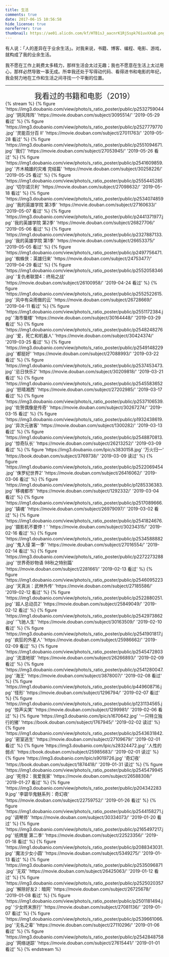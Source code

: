 ```yaml
---
title: 生活
comments: true
date: 2017-06-15 10:56:58
hide_license: true
noreferrer: true
thumbnail: https://ae01.alicdn.com/kf/HTB1sJ_aacnrK1RjSspk761uvXXaB.png
---
```


有人说：「人的差异在于业余生活」。对我来说，书籍、博客、编程、电影、游戏，就构成了我的业余生活。

我不愿在工作上耗费太多精力，那样生活会太过无趣；我也不愿意在生活上太过用心，那样必然导致一事无成。所幸我还处于写得动代码、看得进书和电影的年纪，我会努力地在工作和生活之间寻找一个平衡的位置。

---
<center><font size=5>我看过的书籍和电影（2019）</font></center>
{% stream %}
{% figure 'https://img3.doubanio.com/view/photo/s_ratio_poster/public/p2532759044.jpg' '阴风阵阵' 'https://movie.douban.com/subject/3095514/' '2019-05-29 看过' %}
{% figure 'https://img3.doubanio.com/view/photo/s_ratio_poster/public/p2527779770.jpg' '灵能百分百 II' 'https://movie.douban.com/subject/27011763/' '2019-05-28 看过' %}
{% figure 'https://img3.doubanio.com/view/photo/s_ratio_poster/public/p2551094671.jpg' '我们' 'https://movie.douban.com/subject/27053945/' '2019-05-26 看过' %}
{% figure 'https://img1.doubanio.com/view/photo/s_ratio_poster/public/p2541609859.jpg' '齐木楠雄的灾难 完结篇' 'https://movie.douban.com/subject/30258226/' '2019-05-25 看过' %}
{% figure 'https://img1.doubanio.com/view/photo/s_ratio_poster/public/p2555445285.jpg' '切尔诺贝利' 'https://movie.douban.com/subject/27098632/' '2019-05-18 看过' %}
{% figure 'https://img3.doubanio.com/view/photo/s_ratio_poster/public/p2534074859.jpg' '我的英雄学院 第3季' 'https://movie.douban.com/subject/27160633/' '2019-05-07 看过' %}
{% figure 'https://img3.doubanio.com/view/photo/s_ratio_poster/public/p2441371977.jpg' '我的英雄学院 第2季' 'https://movie.douban.com/subject/26827706/' '2019-05-06 看过' %}
{% figure 'https://img1.doubanio.com/view/photo/s_ratio_poster/public/p2327887133.jpg' '我的英雄学院 第1季' 'https://movie.douban.com/subject/26653375/' '2019-05-05 看过' %}
{% figure 'https://img1.doubanio.com/view/photo/s_ratio_poster/public/p2497756471.jpg' '蜘蛛侠：英雄归来' 'https://movie.douban.com/subject/24753477/' '2019-04-29 看过' %}
{% figure 'https://img1.doubanio.com/view/photo/s_ratio_poster/public/p2552058346.jpg' '复仇者联盟4：终局之战' 'https://movie.douban.com/subject/26100958/' '2019-04-24 看过' %}
{% figure 'https://img1.doubanio.com/view/photo/s_ratio_poster/public/p2552522615.jpg' '风中有朵雨做的云' 'https://movie.douban.com/subject/26728669/' '2019-04-11 看过' %}
{% figure 'https://img1.doubanio.com/view/photo/s_ratio_poster/public/p2551172384.jpg' '海市蜃楼' 'https://movie.douban.com/subject/30164448/' '2019-03-29 看过' %}
{% figure 'https://img1.doubanio.com/view/photo/s_ratio_poster/public/p2548248276.jpg' '爱，死亡和机器人' 'https://movie.douban.com/subject/30424374/' '2019-03-25 看过' %}
{% figure 'https://img3.doubanio.com/view/photo/s_ratio_poster/public/p2549148229.jpg' '都挺好' 'https://movie.douban.com/subject/27088993/' '2019-03-22 看过' %}
{% figure 'https://img1.doubanio.com/view/photo/s_ratio_poster/public/p2537453473.jpg' '忌日快乐2' 'https://movie.douban.com/subject/30209818/' '2019-03-21 看过' %}
{% figure 'https://img1.doubanio.com/view/photo/s_ratio_poster/public/p2545583652.jpg' '怒晴湘西' 'https://movie.douban.com/subject/27202985/' '2019-03-17 看过' %}
{% figure 'https://img3.doubanio.com/view/photo/s_ratio_poster/public/p2537106539.jpg' '佐贺偶像是传奇' 'https://movie.douban.com/subject/30267274/' '2019-03-15 看过' %}
{% figure 'https://img3.doubanio.com/view/photo/s_ratio_poster/public/p1932438619.jpg' '异次元骇客' 'https://movie.douban.com/subject/1300282/' '2019-03-13 看过' %}
{% figure 'https://img1.doubanio.com/view/photo/s_ratio_poster/public/p2548870813.jpg' '惊奇队长' 'https://movie.douban.com/subject/26213252/' '2019-03-09 看过' %}
{% figure 'https://img3.doubanio.com/lpic/s3830158.jpg' '万火归一' 'https://book.douban.com/subject/3769738/' '2019-03-09 读过' %}
{% figure 'https://img1.doubanio.com/view/photo/s_ratio_poster/public/p2522069454.jpg' '侏罗纪世界2' 'https://movie.douban.com/subject/26416062/' '2019-03-06 看过' %}
{% figure 'https://img1.doubanio.com/view/photo/s_ratio_poster/public/p1285336383.jpg' '移魂都市' 'https://movie.douban.com/subject/1292332/' '2019-03-04 看过' %}
{% figure 'https://img1.doubanio.com/view/photo/s_ratio_poster/public/p2517089666.jpg' '镇魂' 'https://movie.douban.com/subject/26979097/' '2019-03-02 看过' %}
{% figure 'https://img1.doubanio.com/view/photo/s_ratio_poster/public/p2541824676.jpg' '摄影机不要停！' 'https://movie.douban.com/subject/30234315/' '2019-02-16 看过' %}
{% figure 'https://img1.doubanio.com/view/photo/s_ratio_poster/public/p2534588882.jpg' '鬼入侵 第一季' 'https://movie.douban.com/subject/27016554/' '2019-02-14 看过' %}
{% figure 'https://img3.doubanio.com/view/photo/s_ratio_poster/public/p2272273288.jpg' '世界奇妙物语 98秋之特别篇' 'https://movie.douban.com/subject/2281661/' '2019-02-13 看过' %}
{% figure 'https://img1.doubanio.com/view/photo/s_ratio_poster/public/p2546095223.jpg' '天真派：武林外传' 'https://movie.douban.com/subject/27185586/' '2019-02-12 看过' %}
{% figure 'https://img1.doubanio.com/view/photo/s_ratio_poster/public/p2522880251.jpg' '超人总动员2' 'https://movie.douban.com/subject/25849049/' '2019-02-12 看过' %}
{% figure 'https://img1.doubanio.com/view/photo/s_ratio_poster/public/p2542973862.jpg' '飞驰人生' 'https://movie.douban.com/subject/30163509/' '2019-02-10 看过' %}
{% figure 'https://img3.doubanio.com/view/photo/s_ratio_poster/public/p2541901817.jpg' '疯狂的外星人' 'https://movie.douban.com/subject/25986662/' '2019-02-09 看过' %}
{% figure 'https://img1.doubanio.com/view/photo/s_ratio_poster/public/p2545472803.jpg' '流浪地球' 'https://movie.douban.com/subject/26266893/' '2019-02-09 看过' %}
{% figure 'https://img3.doubanio.com/view/photo/s_ratio_poster/public/p2541280047.jpg' '海王' 'https://movie.douban.com/subject/3878007/' '2019-02-08 看过' %}
{% figure 'https://img1.doubanio.com/view/photo/s_ratio_poster/public/p449608716.jpg' '怪形' 'https://movie.douban.com/subject/1296794/' '2019-02-07 看过' %}
{% figure 'https://img1.doubanio.com/view/photo/s_ratio_poster/public/p1231134565.jpg' '惊声尖笑' 'https://movie.douban.com/subject/1299981/' '2019-02-06 看过' %}
{% figure 'https://img3.doubanio.com/lpic/s1670642.jpg' '一只特立独行的猪' 'https://book.douban.com/subject/1767945/' '2019-02-02 读过' %}
{% figure 'https://img1.doubanio.com/view/photo/s_ratio_poster/public/p2543631842.jpg' '密室逃生' 'https://movie.douban.com/subject/27109679/' '2019-02-01 看过' %}
{% figure 'https://img3.doubanio.com/lpic/s28324472.jpg' '人性的弱点' 'https://book.douban.com/subject/25985683/' '2019-02-01 读过' %}
{% figure 'https://img3.doubanio.com/lpic/s9019726.jpg' '奇幻夜' 'https://book.douban.com/subject/1874418/' '2019-01-31 读过' %}
{% figure 'https://img1.doubanio.com/view/photo/s_ratio_poster/public/p2545479945.jpg' '死侍2：我爱我家' 'https://movie.douban.com/subject/26588308/' '2019-01-27 看过' %}
{% figure 'https://img3.doubanio.com/view/photo/s_ratio_poster/public/p2043422839.jpg' '李碧华鬼魅系列：奇幻夜' 'https://movie.douban.com/subject/22759752/' '2019-01-26 看过' %}
{% figure 'https://img1.doubanio.com/view/photo/s_ratio_poster/public/p2544158271.jpg' '调琴师' 'https://movie.douban.com/subject/30334073/' '2019-01-20 看过' %}
{% figure 'https://img3.doubanio.com/view/photo/s_ratio_poster/public/p2165497217.jpg' '纸牌屋 第二季' 'https://movie.douban.com/subject/22523356/' '2019-01-18 看过' %}
{% figure 'https://img1.doubanio.com/view/photo/s_ratio_poster/public/p2088343031.jpg' '魔法少女小圆' 'https://movie.douban.com/subject/5349275/' '2019-01-13 看过' %}
{% figure 'https://img3.doubanio.com/view/photo/s_ratio_poster/public/p2535096871.jpg' '无双' 'https://movie.douban.com/subject/26425063/' '2019-01-12 看过' %}
{% figure 'https://img3.doubanio.com/view/photo/s_ratio_poster/public/p2525020357.jpg' '解除好友2：暗网' 'https://movie.douban.com/subject/26725678/' '2019-01-08 看过' %}
{% figure 'https://img1.doubanio.com/view/photo/s_ratio_poster/public/p2501181494.jpg' '少女终末旅行' 'https://movie.douban.com/subject/27081136/' '2019-01-07 看过' %}
{% figure 'https://img1.doubanio.com/view/photo/s_ratio_poster/public/p2539661066.jpg' '无名之辈' 'https://movie.douban.com/subject/27110296/' '2019-01-06 看过' %}
{% figure 'https://img3.doubanio.com/view/photo/s_ratio_poster/public/p2542848758.jpg' '网络谜踪' 'https://movie.douban.com/subject/27615441/' '2019-01-01 看过' %}
{% endstream %}
